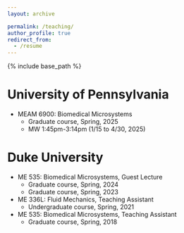```yaml
---
layout: archive

permalink: /teaching/
author_profile: true
redirect_from:
  - /resume
---
```


{% include base_path %}

University of Pennsylvania
======
* MEAM 6900: Biomedical Microsystems 
    * Graduate course, Spring, 2025
    * MW 1:45pm-3:14pm (1/15 to 4/30, 2025)
    
Duke University
======
* ME 535: Biomedical Microsystems, Guest Lecture 
    * Graduate course, Spring, 2024 
    * Graduate course, Spring, 2023
* ME 336L: Fluid Mechanics, Teaching Assistant 
    * Undergraduate course, Spring, 2021 
* ME 535: Biomedical Microsystems, Teaching Assistant 
    * Graduate course, Spring, 2018
      

   
  

